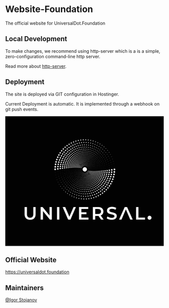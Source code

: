 # Website-Foundation
The official website for UniversalDot.Foundation

## Local Development

To make changes, we recommend using http-server which is a is a simple, zero-configuration command-line http server. 

Read more about [http-server](https://www.npmjs.com/package/http-server).

## Deployment

The site is deployed via GIT configuration in Hostinger. 

Current Deployment is automatic. It is implemented through a webhook on git push events.

![Logo](https://github.com/UniversalDot/documents/blob/master/logo/universaldot-logo/rsz_jpg-02.jpg)

## Official Website
https://universaldot.foundation


## Maintainers

[@Igor Stojanov](https://github.com/JosephKnecht-lab)





